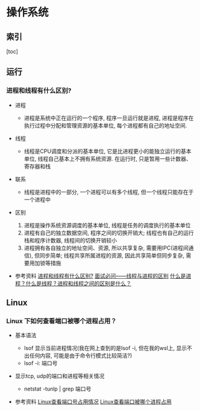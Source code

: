 # 操作系统



## 索引



[toc]



## 运行



### 进程和线程有什么区别?

* 进程
  * 进程是系统中正在运行的一个程序, 程序一旦运行就是进程, 进程是程序在执行过程中分配和管理资源的基本单位, 每个进程都有自己的地址空间.
* 线程
  * 线程是CPU调度和分派的基本单位, 它是比进程更小的能独立运行的基本单位, 线程自己基本上不拥有系统资源. 在运行时, 只是暂用一些计数器、寄存器和栈
* 联系
  * 线程是进程中的一部分, 一个进程可以有多个线程, 但一个线程只能存在于一个进程中
* 区别
  1. 进程是操作系统资源调度的基本单位, 线程是任务的调度执行的基本单位
  2. 进程有自己的独立数据空间, 程序之间的切换开销大; 线程也有自己的运行栈和程序计数器, 线程间的切换开销较小
  3. 进程拥有各自独立的地址空间、资源, 所以共享复杂, 需要用IPC(进程间通信), 但同步简单; 线程共享所属进程的资源, 因此共享简单但同步复杂, 需要用加锁等措施



* 参考资料
	[进程和线程有什么区别?](https://www.zhihu.com/question/21535820)
	[面试必问——线程与进程的区别](https://www.huaweicloud.com/articles/d90c9bf248c8f1731946d65786c95379.html)
	[什么是进程？什么是线程？进程和线程之间的区别是什么？](https://www.cnblogs.com/aaronthon/p/9824396.html)









## Linux



### Linux 下如何查看端口被哪个进程占用？



* 基本语法
  * lsof 显示当前进程情况(我在网上查到的是lsof -i, 但在我的wsl上, 显示不出任何内容, 可能是由于命令行模式比较简洁?)
  * lsof -i: 端口号
* 显示tcp, udp的端口和进程等相关情况
  * netstat -tunlp | grep 端口号



* 参考资料
	[Linux查看端口号占用情况](https://www.runoob.com/w3cnote/linux-check-port-usage.html)
	[Linux查看端口被哪个进程占用](https://blog.csdn.net/xiaojin21cen/article/details/84342708)

